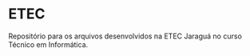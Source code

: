 # ETEC
 Repositório para os arquivos desenvolvidos na ETEC Jaraguá no curso Técnico em Informática.
